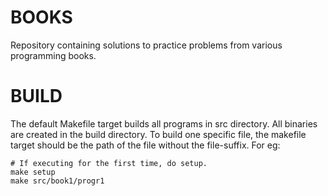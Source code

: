 # BOOKS
Repository containing solutions to practice problems from various programming books.

# BUILD
The default Makefile target builds all programs in src directory. All binaries
are created in the build directory. To build one specific file, the makefile
target should be the path of the file without the file-suffix. For eg:
```
# If executing for the first time, do setup.
make setup
make src/book1/progr1
```
